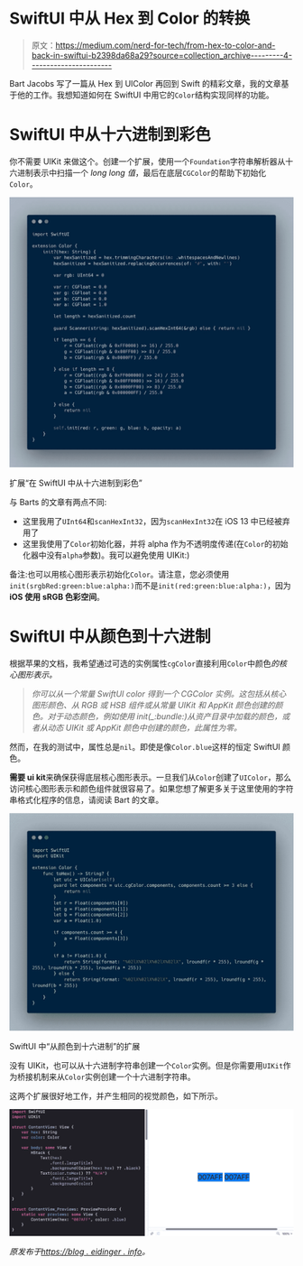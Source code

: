 # SwiftUI 中从 Hex 到 Color 的转换

> 原文：<https://medium.com/nerd-for-tech/from-hex-to-color-and-back-in-swiftui-b2398da68a29?source=collection_archive---------4----------------------->

Bart Jacobs 写了一篇从 Hex 到 UIColor 再回到 Swift 的精彩文章，我的文章基于他的工作。我想知道如何在 SwiftUI 中用它的`Color`结构实现同样的功能。

# SwiftUI 中从十六进制到彩色

你不需要 UIKit 来做这个。创建一个扩展，使用一个`Foundation`字符串解析器从十六进制表示中扫描一个 *long long 值*，最后在底层`CGColor`的帮助下初始化`Color`。

![](img/2885f1e35a4599659305aeb74317b1eb.png)

扩展“在 SwiftUI 中从十六进制到彩色”

与 Barts 的文章有两点不同:

*   这里我用了`UInt64`和`scanHexInt32`，因为`scanHexInt32`在 iOS 13 中已经被弃用了
*   这里我使用了`Color`初始化器，并将 alpha 作为不透明度传递(在`Color`的初始化器中没有`alpha`参数)。我可以避免使用 UIKit:)

备注:也可以用核心图形表示初始化`Color`。请注意，您必须使用`init(srgbRed:green:blue:alpha:)`而不是`init(red:green:blue:alpha:)`，因为 **iOS 使用 sRGB 色彩空间**。

# SwiftUI 中从颜色到十六进制

根据苹果的文档，我希望通过可选的实例属性`cgColor`直接利用`Color`中颜色*的核心图形表示。*

> *你可以从一个常量 SwiftUI color 得到一个 CGColor 实例。这包括从核心图形颜色、从 RGB 或 HSB 组件或从常量 UIKit 和 AppKit 颜色创建的颜色。对于动态颜色，例如使用 init(_:bundle:)从资产目录中加载的颜色，或者从动态 UIKit 或 AppKit 颜色中创建的颜色，此属性为零。*

然而，在我的测试中，属性总是`nil`。即使是像`Color.blue`这样的恒定 SwiftUI 颜色。

**需要 ui kit**来确保获得底层核心图形表示。一旦我们从`Color`创建了`UIColor`，那么访问核心图形表示和颜色组件就很容易了。如果您想了解更多关于这里使用的字符串格式化程序的信息，请阅读 Bart 的文章。

![](img/1e0681d14fd8cb743f8beba07140075c.png)

SwiftUI 中“从颜色到十六进制”的扩展

没有 UIKit，也可以从十六进制字符串创建一个`Color`实例。但是你需要用`UIKit`作为桥接机制来从`Color`实例创建一个十六进制字符串。

这两个扩展很好地工作，并产生相同的视觉颜色，如下所示。

![](img/17a14a65670fd8919b7984ebe2f00123.png)

*原发布于*[*https://blog . eidinger . info*](https://blog.eidinger.info/from-hex-to-color-and-back-in-swiftui)*。*